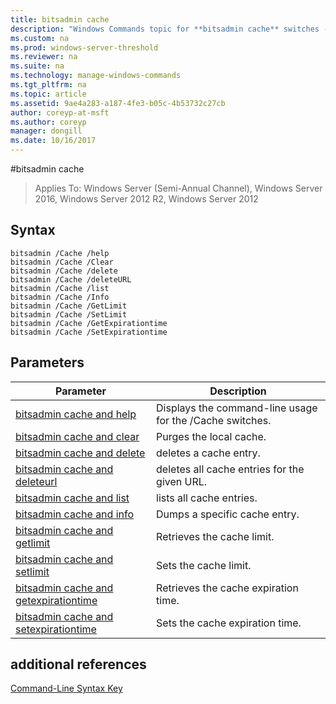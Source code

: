 ```yaml
---
title: bitsadmin cache
description: "Windows Commands topic for **bitsadmin cache** switches - Contains a list of the bitsadmin /Cache switches"
ms.custom: na
ms.prod: windows-server-threshold
ms.reviewer: na
ms.suite: na
ms.technology: manage-windows-commands
ms.tgt_pltfrm: na
ms.topic: article
ms.assetid: 9ae4a283-a187-4fe3-b05c-4b53732c27cb
author: coreyp-at-msft
ms.author: coreyp
manager: dongill
ms.date: 10/16/2017 
---
```

#bitsadmin cache

>Applies To: Windows Server (Semi-Annual Channel), Windows Server 2016, Windows Server 2012 R2, Windows Server 2012

## Syntax

```
bitsadmin /Cache /help
bitsadmin /Cache /Clear
bitsadmin /Cache /delete
bitsadmin /Cache /deleteURL
bitsadmin /Cache /list
bitsadmin /Cache /Info
bitsadmin /Cache /GetLimit
bitsadmin /Cache /SetLimit
bitsadmin /Cache /GetExpirationtime
bitsadmin /Cache /SetExpirationtime
```

## Parameters

|Parameter|Description|
|-------|--------|
|[bitsadmin cache and help](bitsadmin-cache-and-help.md)|Displays the command\-line usage for the \/Cache switches.|
|[bitsadmin cache and clear](bitsadmin-cache-clear.md)|Purges the local cache.|
|[bitsadmin cache and delete](bitsadmin-cache-and-delete.md)|deletes a cache entry.|
|[bitsadmin cache and deleteurl](bitsadmin-cache-and-deleteurl.md)|deletes all cache entries for the given URL.|
|[bitsadmin cache and list](bitsadmin-cache-and-list.md)|lists all cache entries.|
|[bitsadmin cache and info](bitsadmin-cache-and-info.md)|Dumps a specific cache entry.|
|[bitsadmin cache and getlimit](bitsadmin-cache-and-getlimit.md)|Retrieves the cache limit.|
|[bitsadmin cache and setlimit](bitsadmin-cache-and-setlimit.md)|Sets the cache limit.|
|[bitsadmin cache and getexpirationtime](bitsadmin-cache-and-getexpirationtime.md)|Retrieves the cache expiration time.|
|[bitsadmin cache and setexpirationtime](bitsadmin-cache-and-setexpirationtime.md)|Sets the cache expiration time.|

## additional references
[Command-Line Syntax Key](command-line-syntax-key.md)



